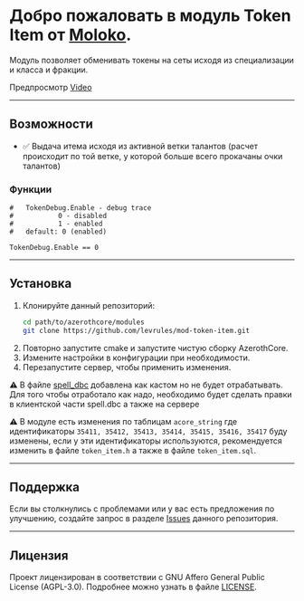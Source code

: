 # Добро пожаловать в модуль **Token Item** от [Moloko](https://github.com/levrules/mod-token-item).
Модуль позволяет обменивать токены на сеты исходя из специализации и класса и фракции.

Предпросмотр [Video](https://disk.yandex.ru/d/pYpPfkFn-b8sUg)

---

## Возможности

- &#9989; Выдача итема исходя из активной ветки талантов (расчет происходит по той ветке, у которой больше всего прокачаны очки талантов)

### Функции

```
#   TokenDebug.Enable - debug trace
#           0 - disabled
#           1 - enabled
#   default: 0 (enabled)

TokenDebug.Enable == 0
```

---

## Установка

1. Клонируйте данный репозиторий:
   ```bash
   cd path/to/azerothcore/modules
   git clone https://github.com/levrules/mod-token-item.git
   ```
2. Повторно запустите cmake и запустите чистую сборку AzerothCore.
3. Измените настройки в конфигурации при необходимости.
4. Перезапустите сервер, чтобы применить изменения.

&#9888; В файле [spell_dbc](https://github.com/levrules/mod-token-item/blob/67e9b15d7dcc672f332bf1e037878ed64f9eb56b/data/sql/world/token_item.sql#L12) добавлена как кастом но не будет отрабатывать. Для того чтобы отработало как надо, необходимо будет сделать правки в клиентской части spell.dbc а также на сервере

&#9888; В модуле есть изменения по таблицам `acore_string` где идентификаторы `35411, 35412, 35413, 35414, 35415, 35416, 35417` буду изменены, если у эти идентификаторы используются, рекомендуется изменить в файле `token_item.h` а также в файле `token_item.sql`.

---

## Поддержка

Если вы столкнулись с проблемами или у вас есть предложения по улучшению, создайте запрос в разделе [Issues](https://github.com/levrules/mod-token-item) данного репозитория.

---

## Лицензия

Проект лицензирован в соответствии с GNU Affero General Public License (AGPL-3.0). Подробнее можно узнать в файле [LICENSE](LICENSE).
